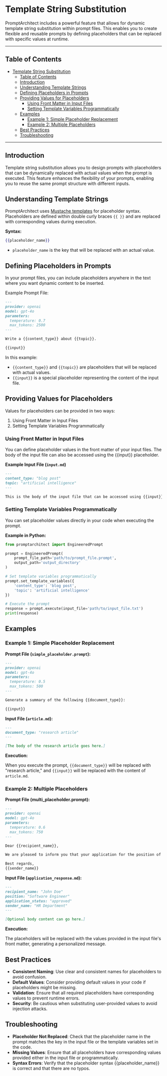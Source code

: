 # Template String Substitution

PromptArchitect includes a powerful feature that allows for dynamic template string substitution within prompt files. This enables you to create flexible and reusable prompts by defining placeholders that can be replaced with specific values at runtime.

---

## Table of Contents

- [Template String Substitution](#template-string-substitution)
  - [Table of Contents](#table-of-contents)
  - [Introduction](#introduction)
  - [Understanding Template Strings](#understanding-template-strings)
  - [Defining Placeholders in Prompts](#defining-placeholders-in-prompts)
  - [Providing Values for Placeholders](#providing-values-for-placeholders)
    - [Using Front Matter in Input Files](#using-front-matter-in-input-files)
    - [Setting Template Variables Programmatically](#setting-template-variables-programmatically)
  - [Examples](#examples)
    - [Example 1: Simple Placeholder Replacement](#example-1-simple-placeholder-replacement)
    - [Example 2: Multiple Placeholders](#example-2-multiple-placeholders)
  - [Best Practices](#best-practices)
  - [Troubleshooting](#troubleshooting)

---

## Introduction

Template string substitution allows you to design prompts with placeholders that can be dynamically replaced with actual values when the prompt is executed. This feature enhances the flexibility of your prompts, enabling you to reuse the same prompt structure with different inputs.

## Understanding Template Strings

PromptArchitect uses [Mustache templates](https://mustache.github.io/) for placeholder syntax. Placeholders are defined within double curly braces `{{ }}` and are replaced with corresponding values during execution.

**Syntax:**

```mustache
{{placeholder_name}}
```

- `placeholder_name` is the key that will be replaced with an actual value.

## Defining Placeholders in Prompts

In your prompt files, you can include placeholders anywhere in the text where you want dynamic content to be inserted.

Example Prompt File:

```markdown
---
provider: openai
model: gpt-4o
parameters:
  temperature: 0.7
  max_tokens: 2500
---

Write a {{content_type}} about {{topic}}.

{{input}}
```

In this example:

- `{{content_type}}` and `{{topic}}` are placeholders that will be replaced with actual values.
- `{{input}}` is a special placeholder representing the content of the input file.

## Providing Values for Placeholders

Values for placeholders can be provided in two ways:

1. Using Front Matter in Input Files
2. Setting Template Variables Programmatically

### Using Front Matter in Input Files

You can define placeholder values in the front matter of your input files. The body of the input file can also be accessed using the {{input}} placeholder.

**Example Input File (`input.md`)**

```markdown
---
content_type: "blog post"
topic: "artificial intelligence"
---

This is the body of the input file that can be accessed using {{input}}.
```

### Setting Template Variables Programmatically

You can set placeholder values directly in your code when executing the prompt.

**Example in Python:**

```python
from promptarchitect import EngineeredPrompt

prompt = EngineeredPrompt(
    prompt_file_path='path/to/prompt_file.prompt',
    output_path='output_directory'
)

# Set template variables programmatically
prompt.set_template_variables({
    'content_type': 'blog post',
    'topic': 'artificial intelligence'
})

# Execute the prompt
response = prompt.execute(input_file='path/to/input_file.txt')
print(response)
```

## Examples

### Example 1: Simple Placeholder Replacement

**Prompt File (`simple_placeholder.prompt`):**

```markdown
---
provider: openai
model: gpt-4o
parameters:
  temperature: 0.5
  max_tokens: 500
---

Generate a summary of the following {{document_type}}:

{{input}}
```

**Input File (`article.md`):**

```markdown
---
document_type: "research article"
---

[The body of the research article goes here.]
```

**Execution:**

When you execute the prompt, `{{document_type}}` will be replaced with "research article," and `{{input}}` will be replaced with the content of `article.md`.

### Example 2: Multiple Placeholders

**Prompt File (**multi_placeholder.prompt**):**

```markdown
---
provider: openai
model: gpt-4o
parameters:
  temperature: 0.6
  max_tokens: 750
---

Dear {{recipient_name}},

We are pleased to inform you that your application for the position of {{position}} has been {{application_status}}.

Best regards,
{{sender_name}}
```

**Input File (`application_response.md`):**

```markdown
---
recipient_name: "John Doe"
position: "Software Engineer"
application_status: "approved"
sender_name: "HR Department"
---

[Optional body content can go here.]
```

**Execution:**

The placeholders will be replaced with the values provided in the input file's front matter, generating a personalized message.

## Best Practices

- **Consistent Naming**: Use clear and consistent names for placeholders to avoid confusion.
- **Default Values**: Consider providing default values in your code if placeholders might be missing.
- **Validation**: Ensure that all required placeholders have corresponding values to prevent runtime errors.
- **Security**: Be cautious when substituting user-provided values to avoid injection attacks.

## Troubleshooting

- **Placeholder Not Replaced**: Check that the placeholder name in the prompt matches the key in the input file or the template variables set in the code.
- **Missing Values**: Ensure that all placeholders have corresponding values provided either in the input file or programmatically.
- **Syntax Errors**: Verify that the placeholder syntax {{placeholder_name}} is correct and that there are no typos.
